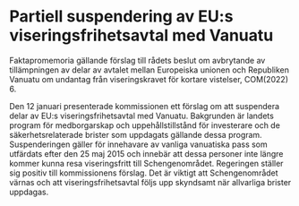 # Partiell suspendering av EU:s viseringsfrihetsavtal med Vanuatu

Faktapromemoria gällande förslag till rådets beslut om avbrytande av tillämp­ningen av delar av avtalet mellan Europeiska unionen och Republiken Vanuatu om undantag från viserings­kravet för kortare vistelser, COM(2022\) 6\.

Den 12 januari presen­terade kom­missio­nen ett förslag om att suspen­dera delar av EU:s viserings­frihets­avtal med Vanuatu. Bak­grunden är landets program för med­borgar­skap och uppe­hålls­till­stånd för investe­rare och de säker­hets­relate­rade brister som upp­dagats gällande dessa program. Suspen­deringen gäller för inne­havare av vanliga vanua­tiska pass som utfärdats efter den 25 maj 2015 och inne­bär att dessa personer inte längre kommer kunna resa viserings­fritt till Schengen­området. Regeringen ställer sig positiv till kom­missio­nens förslag. Det är viktigt att Schengen­området värnas och att viserings­frihets­avtal följs upp skynd­samt när allvar­liga brister upp­dagas.
